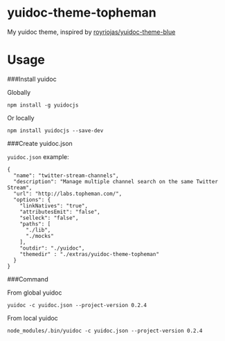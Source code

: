 yuidoc-theme-topheman
=====================

My yuidoc theme, inspired by [royriojas/yuidoc-theme-blue](https://github.com/royriojas/yuidoc-theme-blue)

Usage
=====

###Install yuidoc

Globally

`````
npm install -g yuidocjs
`````

Or locally

`````
npm install yuidocjs --save-dev
`````

###Create yuidoc.json

`yuidoc.json` example:

```
{
  "name": "twitter-stream-channels",
  "description": "Manage multiple channel search on the same Twitter Stream",
  "url": "http://labs.topheman.com/",
  "options": {
    "linkNatives": "true",
    "attributesEmit": "false",
    "selleck": "false",
    "paths": [
      "./lib",
      "./mocks"
    ],
    "outdir": "./yuidoc",
    "themedir" : "./extras/yuidoc-theme-topheman"
  }
}
```

###Command

From global yuidoc

```
yuidoc -c yuidoc.json --project-version 0.2.4
```

From local yuidoc

```
node_modules/.bin/yuidoc -c yuidoc.json --project-version 0.2.4
```